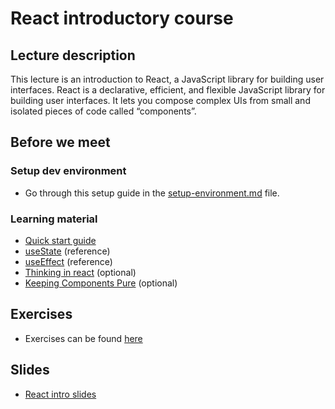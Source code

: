 # React introductory course

## Lecture description

This lecture is an introduction to React, a JavaScript library for building user interfaces. React is a declarative, efficient, and flexible JavaScript library for building user interfaces. It lets you compose complex UIs from small and isolated pieces of code called “components”.

## Before we meet

### Setup dev environment

- Go through this setup guide in the [setup-environment.md](setup-environment.md) file.

### Learning material

- [Quick start guide](https://react.dev/learn)
- [useState](https://react.dev/reference/react/useState) (reference)
- [useEffect](https://react.dev/reference/react/useEffect) (reference)
- [Thinking in react](https://react.dev/learn/thinking-in-react) (optional)
- [Keeping Components Pure](https://react.dev/learn/keeping-components-pure) (optional)

## Exercises

- Exercises can be found [here](https://github.com/KEA-DAT-E23ABC/react-exercises)

## Slides

- [React intro slides](https://github.com/KEA-DAT-E23ABC/react-intro/blob/main/slides.pdf)
